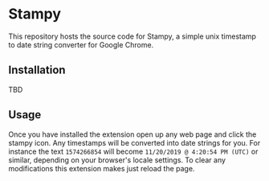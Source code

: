 # Stampy

This repository hosts the source code for Stampy, a simple unix timestamp to date string converter for Google Chrome.

## Installation

TBD

## Usage

Once you have installed the extension open up any web page and click the stampy icon. Any timestamps will be converted into date strings for you. For instance the text `1574266854` will become `11/20/2019 @ 4:20:54 PM (UTC)` or similar, depending on your browser's locale settings. To clear any modifications this extension makes just reload the page.
